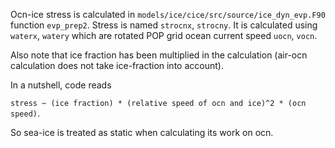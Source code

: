 
Ocn-ice stress is calculated in `models/ice/cice/src/source/ice_dyn_evp.F90` function `evp_prep2`.
Stress is named `strocnx`, `strocny`. It is calculated using `waterx`, `watery` which are rotated
POP grid ocean current speed `uocn`, `vocn`.

Also note that ice fraction has been multiplied in the calculation (air-ocn calculation does not 
take ice-fraction into account).


In a nutshell, code reads

`stress ~ (ice fraction) * (relative speed of ocn and ice)^2 * (ocn speed)`.

So sea-ice is treated as static when calculating its work on ocn.
